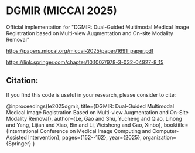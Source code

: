 # DGMIR (MICCAI 2025)
Official implementation for "DGMIR: Dual-Guided Multimodal Medical Image Registration based on Multi-view Augmentation and On-site Modality Removal" 

https://papers.miccai.org/miccai-2025/paper/1691_paper.pdf

https://link.springer.com/chapter/10.1007/978-3-032-04927-8_15

## Citation:

If you find this code is useful in your research, please consider to cite:

  @inproceedings{le2025dgmir,
  title={DGMIR: Dual-Guided Multimodal Medical Image Registration Based on Multi-view Augmentation and On-Site Modality Removal},
  author={Le, Gao and Shu, Yucheng and Qiao, Lihong and Yang, Lijian and Xiao, Bin and Li, Weisheng and Gao, Xinbo},
  booktitle={International Conference on Medical Image Computing and Computer-Assisted Intervention},
  pages={152--162},
  year={2025},
  organization={Springer}
  }
